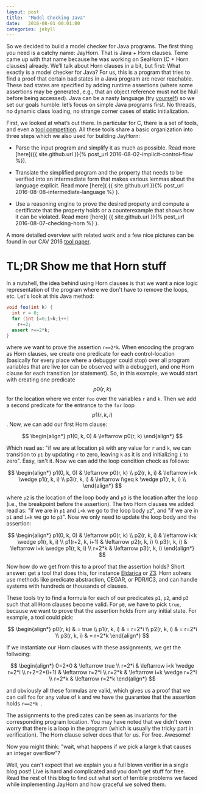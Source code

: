 ```yaml
---
layout: post
title:  "Model Checking Java"
date:   2016-08-01 00:01:00
categories: jekyll
---
```


So we decided to build a model checker for Java programs. The first thing you need is a catchy name: JayHorn. That is Java + Horn clauses. Teme came up with that name because he was working on SeaHorn (C + Horn clauses) already. We’ll talk about Horn clauses in a bit, but first: What exactly is a model checker for Java? For us, this is a program that tries to find a proof that certain bad states in a Java program are never reachable. These bad states are specified by adding runtime assertions (where some assertions may be generated, e.g., that an object reference must not be Null before being accessed). Java can be a nasty language (try [yourself](http://www.javadeathmatch.com/)) so we set our goals humble: let’s focus on simple Java programs first. No threads, no dynamic class loading, no strange corner cases of static initialization. 

First, we looked at what’s out there. In particular for C, there is a set of tools, and even a [tool competition](https://sv-comp.sosy-lab.org/ ). All these tools share a basic organization into three steps which we also used for building JayHorn: 

   * Parse the input program and simplify it as much as possible. Read more [here]({{ site.github.url }}{% post_url 2016-08-02-implicit-control-flow %}).

   * Translate the simplified program and the property that needs to be verified into an intermediate form that makes various lemmas about the language explicit. Read more [here]( {{ site.github.url }}{% post_url 2016-08-08-intermediate-language %} ).
   
   * Use a reasoning engine to prove the desired property and compute a certificate that the property holds or a counterexample that shows how it can be violated. Read more [here]( {{ site.github.url }}{% post_url 2016-08-07-checking-horn %} ).
   
A more detailed overview with related work and a few nice pictures can be found in our CAV 2016 [tool paper](http://martinschaef.github.io/website/papers/cav2016.pdf).


# TL;DR Show me that Horn stuff #

In a nutshell, the idea behind using Horn clauses is that we want a nice logic representation of the program where we don't have to remove the loops, etc. Let's look at this Java method:

```java
void foo(int k) {
  int r = 0;
  for (int i=0;i<k;i++) 
    r+=2;
  assert r==2*k;
}
```

where we want to prove the assertion `r==2*k`. When encoding the program as Horn clauses, we create one predicate for each control-location (basically for every place where a debugger could stop) over all program variables that are live (or can be observed with a debugger), and one Horn clause for each transition (or statement). So, in this example, we would start with creating one predicate $$p0(r, k)$$ for the location where we enter `foo` over the variables `r` and `k`. Then we add a second predicate for the entrance to the `for` loop $$p1(r, k, i)$$. Now, we can add our first Horn clause:

$$
\begin{align*}
p1(0, k, 0) & \leftarrow p0(r, k)
\end{align*}
$$


Which read as: "if we are at location `p0` with any value for `r` and `k`, we can transition to `p1` by updating `r` to zero, leaving `k` as it is and initializing `i` to zero". Easy, isn't it. Now we can add the loop condition check as follows:

$$
\begin{align*}
p1(0, k, 0) & \leftarrow p0(r, k) \\
p2(r, k, i) & \leftarrow i<k \wedge p1(r, k, i) \\
p3(r, k, i) & \leftarrow i\geq k \wedge p1(r, k, i) \\
\end{align*}
$$

where `p2` is the location of the loop body and `p3` is the location after the loop (i.e., the breakpoint before the assertion). The two Horn clauses we added read as: "if we are in `p1` and `i<k` we go to the loop body `p2`", and "if we are in `p1` and `i=k` we go to `p3`". Now we only need to update the loop body and the assertion:


$$
\begin{align*}
p1(0, k, 0) & \leftarrow p0(r, k) \\
p2(r, k, i) & \leftarrow i<k \wedge p1(r, k, i) \\
p1(r+2, k, i+1) & \leftarrow p2(r, k, i) \\
p3(r, k, i) & \leftarrow i=k \wedge p1(r, k, i) \\
r=2*k & \leftarrow p3(r, k, i)
\end{align*}
$$


Now how do we get from this to a proof that the assertion holds? Short answer: get a tool that does this, for instance [Eldarica](https://github.com/uuverifiers/eldarica) or [Z3](https://github.com/Z3Prover/z3). Horn solvers use methods like predicate abstraction, CEGAR, or PDR/IC3, and can handle systems with hundreds or thousands of clauses.

These tools try to find a formula for each of our predicates `p1`, `p2`, and `p3` such that all Horn clauses become valid. For `p0`, we have to pick `true`, because we want to prove that the assertion holds from any initial state. For example, a tool could pick:


$$
\begin{align*}
p0(r, k) & = true \\
p1(r, k, i) & = r=2*i \\
p2(r, k, i) & = r=2*i \\
p3(r, k, i) & = r=2*k
\end{align*}
$$

If we instantiate our Horn clauses with these assignments, we get the follwoing:

$$
\begin{align*}
0=2*0 & \leftarrow true \\
r=2*i & \leftarrow i<k \wedge r=2*i \\
r+2=2*(i+1) & \leftarrow r=2*i \\
r=2*k & \leftarrow i=k \wedge r=2*i \\
r=2*k & \leftarrow r=2*k
\end{align*}
$$

and obviously all these formulas are valid, which gives us a proof that we can call `foo` for any value of `k` and we have the guarantee that the assertion holds `r==2*k `.

The assignments to the predicates can be seen as invariants for the corresponding program location. You may have noted that we didn't even worry that there is a loop in the program (which is usually the tricky part in verification). The Horn clause solver does that for us. For free. Awesome!

Now you might think: "wait, what happens if we pick a large `k` that causes an integer overflow"? 

Well, you can't expect that we explain you a full blown verifier in a single blog post! Live is hard and complicated and you don't get stuff for free. Read the rest of this blog to find out what sort of terrible problems we faced while implementing JayHorn and how graceful we solved them.


